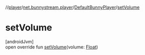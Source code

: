 //[player](../../../index.md)/[net.bunnystream.player](../index.md)/[DefaultBunnyPlayer](index.md)/[setVolume](set-volume.md)

# setVolume

[androidJvm]\
open override fun [setVolume](set-volume.md)(volume: [Float](https://kotlinlang.org/api/latest/jvm/stdlib/kotlin-stdlib/kotlin/-float/index.html))
